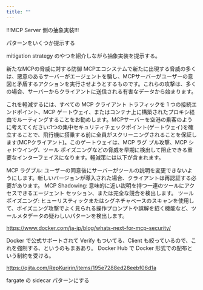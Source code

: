 ```yaml
---
title: ""
---
```


!!!MCP Server 側の抽象実装!!!

パターンをいくつか提示する

mitigation strategy のやつを紹介しながら抽象実装を提示する。


新たなMCPの脅威に対する防御
MCPエコシステムで新たに出現する脅威の多くは、悪意のあるサーバーがエージェントを騙し、MCPサーバーがユーザーの意図と矛盾するアクションを実行させようとするものです。これらの攻撃は、多くの場合、サーバーからクライアントに送信される有害なデータから始まります。

これを軽減するには、すべての MCP クライアント トラフィックを 1 つの接続エンドポイント、MCP ゲートウェイ、またはコンテナ上に構築されたプロキシ経由でルーティングすることをお勧めします。MCPサーバーを空港の乗客のように考えてください:1つの集中セキュリティチェックポイント(ゲートウェイ)を確立することで、飛行機に搭乗する前に全員がスクリーニングされることを保証します(MCPクライアント)。このゲートウェイは、MCP ラグ プル攻撃、MCP シャドウイング、ツール ポイズニングなどの脅威を早期に検出して阻止できる重要なインターフェイスになります。軽減策には以下が含まれます。

MCP ラグプル: ユーザーの同意後にサーバーがツールの説明を変更できないようにします。新しいバージョンが導入された場合、クライアントは再認証する必要があります。
MCP Shadowing: 意味的に近い説明を持つ一連のツールにアクセスできるエージェント セッション、または完全な競合を検出します。
ツールポイズニング: ヒューリスティックまたはシグネチャベースのスキャンを使用して、ポイズニング攻撃でよく見られる操作プロンプトや誤解を招く機能など、ツールメタデータの疑わしいパターンを検出します。

https://www.docker.com/ja-jp/blog/whats-next-for-mcp-security/

Docker で公式サポートされて Verify もついてる、Client も絞っているので、これを強制する、というのもまああり。
Docker Hub で Docker 形式での配布という制約を受ける。

https://qiita.com/RepKuririn/items/195e7288ed28eebf06d1a


fargate の sidecar パターンにする